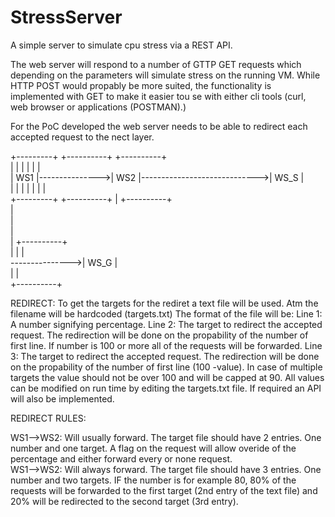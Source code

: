 # StressServer
A simple server to simulate cpu stress via a REST API.

The web server will respond to a number of GTTP GET requests which depending on the parameters will simulate stress on the running VM.
While HTTP POST would propably be more suited, the functionality is implemented with GET to make it easier tou se with either cli tools (curl, web browser or applications  (POSTMAN).)

For the PoC developed the web server needs to be able to redirect each accepted request to the nect layer.


                                                                                                                            
+---------+                +----------+                              +----------+                                           
|         |                |          |                                |          |                                              
|   WS1   |--------------->|    WS2   |----------------------------->|   WS_S   |                                           
|         |                |          |              |               |          |                                           
+---------+                +----------+              |               +----------+                                           
                                                     |                                                                      
                                                     |                                                                     
                                                     |                                                                      
                                                     |               +----------+                                           
                                                     |               |          |                                           
                                                     --------------->|  WS_G    |                                           
                                                                     |          |                                           
                                                                     +----------+                                           
                                                                                                                            
REDIRECT:
    To get the targets for the rediret a text file will be used. Atm the filename will be hardcoded (targets.txt)
    The format of the file will be:
    Line 1: A number signifying percentage.
    Line 2: The target to redirect the accepted request. The redirection will be done on the propability of the number of first line. If number is 100 or more all of the requests will be forwarded.
    Line 3: The target to redirect the accepted request. The redirection will be done on the propability of the number of first line (100 -value). In case of multiple targets the value should not be over 100 and will be capped at 90.
    All values can be modified on run time by editing the targets.txt file. If required an API will also be implemented.

REDIRECT RULES:

WS1-->WS2:
    Will usually forward. The target file should have 2 entries. One number and one target. A flag on the request will allow overide of the percentage and either forward every or none request.                                                                
WS1-->WS2:
    Will always forward. The target file should have 3 entries. One number and two targets. IF the number is for example 80, 80% of the requests will be forwarded to the first target (2nd entry of the text file) and 20% will be redirected to  the second target (3rd entry).                                                                 
